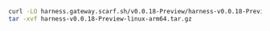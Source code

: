 ```bash
curl -LO harness.gateway.scarf.sh/v0.0.18-Preview/harness-v0.0.18-Preview-linux-arm64.tar.gz
tar -xvf harness-v0.0.18-Preview-linux-arm64.tar.gz
```

<!---
Non Scarf cURL
curl -LO https://github.com/harness/harness-cli/releases/download/v0.0.18-Preview/harness-v0.0.18-Preview-linux-arm64.tar.gz
-->